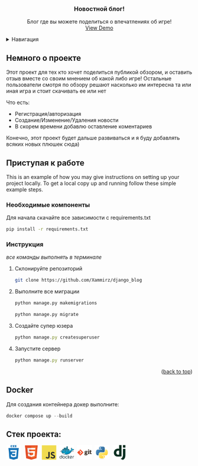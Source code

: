 
<div align="center">


  <h3 align="center">Новостной блог!</h3>

  <p align="center">
    Блог где вы можете поделиться о впечатлениях об игре!
    </br>
      <a href="https://github.com/othneildrew/Best-README-Template">View Demo</a>
  </p>
</div>



<!-- TABLE OF CONTENTS -->
<details>
  <summary>Навигация</summary>
  <ol>
    <li>
      <a href="#немного-о-проекте">Немного о проекте</a>
      <ul>
        <li><a href="#стек-проекта">Стек проекта</a></li>
      </ul>
    </li>
    <li>
      <a href="#приступая-к-работе">Приступая к работе</a>
      <ul>
        <li><a href="#инструкция">Инструкция</a></li>
        <li><a href="#docker">Docker</a></li>
      </ul>
    </li>

  </ol>
</details>



<!-- ABOUT THE PROJECT -->
## Немного о проекте



Этот проект для тех кто хочет поделиться публикой обзором, и оставить отзыв вместе со своим мнением об какой либо игре! Остальные пользователи смотря по обзору решают насколько им интересна та или иная игра и стоит скачивать ее или нет

Что есть:
* Регистрация/авторизация
* Создание/Изменение/Удаления новости
* В скорем времени добавлю оставление коментариев

Конечно, этот проект будет дальше развиваться и я буду добавлять всяких новых плюшек сюда)


<!-- GETTING STARTED -->
## Приступая к работе

This is an example of how you may give instructions on setting up your project locally.
To get a local copy up and running follow these simple example steps.

### Необходимые компоненты

Для начала скачайте все зависимости с requirements.txt
  ```sh
  pip install -r requirements.txt
  ```

### Инструкция

_все команды выполнять в терминале_


1. Склонируйте репозиторий
   ```sh
   git clone https://github.com/Xammirz/django_blog
   ```
2. Выполните все миграции
   ```sh
   python manage.py makemigrations
   ```
   ```sh
   python manage.py migrate
   ```
3. Создайте супер юзера
   ```js
   python manage.py createsuperuser
   ```
3. Запустите сервер
   ```js
   python manage.py runserver
   ```
<p align="right">(<a href="#readme-top">back to top</a>)</p>



<!-- USAGE EXAMPLES -->
## Docker

Для создания контейнера докер выполните:
   ```js
   docker compose up --build
   ```
## Стек проекта:
  <img src="https://github.com/devicons/devicon/blob/master/icons/css3/css3-plain-wordmark.svg"  title="CSS3" alt="CSS" width="40" height="40"/>&nbsp;
  <img src="https://github.com/devicons/devicon/blob/master/icons/html5/html5-original.svg" title="HTML5" alt="HTML" width="40" height="40"/>&nbsp;
  <img src="https://github.com/devicons/devicon/blob/master/icons/javascript/javascript-original.svg" title="JavaScript" alt="JavaScript" width="40" height="40"/>&nbsp;
  <img src="https://github.com/devicons/devicon/blob/master/icons/docker/docker-original-wordmark.svg" title="Docker"  alt="Docker" width="40" height="40"/>&nbsp;
  <img src="https://github.com/devicons/devicon/blob/master/icons/git/git-original-wordmark.svg" title="Git" alt="Git" width="40" height="40"/>&nbsp;
  <img src="https://github.com/devicons/devicon/blob/master/icons/python/python-original.svg" title="Python" alt="Python" width="40" height="40"/>&nbsp;
  <img src="https://github.com/devicons/devicon/blob/master/icons/django/django-plain.svg" title="Django" alt="Django" width="40" height="40"/>&nbsp;






